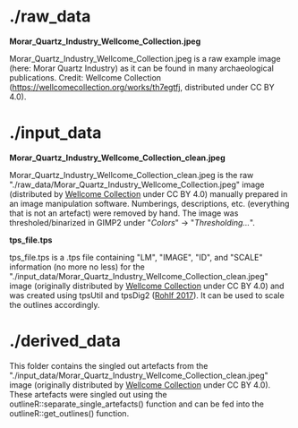 
# ./raw_data

**Morar_Quartz_Industry_Wellcome_Collection.jpeg**
 
Morar_Quartz_Industry_Wellcome_Collection.jpeg is a raw example image (here: Morar Quartz Industry) as it can be found in many archaeological publications. Credit: 
Wellcome Collection (https://wellcomecollection.org/works/th7egtfj, distributed under CC BY 4.0).


# ./input_data

**Morar_Quartz_Industry_Wellcome_Collection_clean.jpeg**

Morar_Quartz_Industry_Wellcome_Collection_clean.jpeg is the raw "./raw_data/Morar_Quartz_Industry_Wellcome_Collection.jpeg" image (distributed by [Wellcome Collection](https://wellcomecollection.org/works/th7egtfj) under CC BY 4.0) manually prepared in an image manipulation software. Numberings, descriptions, etc. (everything that is not an artefact) were removed by hand. The image was thresholed/binarized in GIMP2 under "_Colors_" -> "_Thresholding..._".


**tps_file.tps**

tps_file.tps is a .tps file containing "LM", "IMAGE", "ID", and "SCALE" information (no more no less) for the "./input_data/Morar_Quartz_Industry_Wellcome_Collection_clean.jpeg" image (originally distributed by [Wellcome Collection](https://wellcomecollection.org/works/th7egtfj) under CC BY 4.0) and was created using tpsUtil and tpsDig2 ([Rohlf 2017](http://www.sbmorphometrics.org/)). It can be used to scale the outlines accordingly.




# ./derived_data

This folder contains the singled out artefacts from the "./input_data/Morar_Quartz_Industry_Wellcome_Collection_clean.jpeg" image (originally distributed by [Wellcome Collection](https://wellcomecollection.org/works/th7egtfj) under CC BY 4.0). These artefacts were singled out using the outlineR::separate_single_artefacts() function and can be fed into the outlineR::get_outlines() function.
